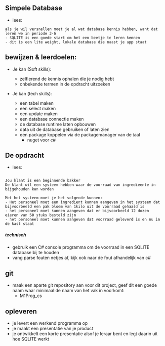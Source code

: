 ## Simpele Database

- lees:
``` 
als je wil versnellen moet je al wat database kennis hebben, want dat leren we in periode 3-6
- SQLITE is een goede start om het een beetje te leren kennen
- dit is een lite weight, lokale database die naast je app staat
```

## bewijzen & leerdoelen:

- Je kan (Soft skills):
    - zelflerend de kennis ophalen die je nodig hebt
    - onbekende termen in de opdracht uitzoeken

- Je kan (tech skills):
    - een tabel maken
    - een select maken
    - een update maken
    - een database connectie maken
    - de database runtime laten opbouwen
    - data uit de database gebruiken of laten zien 
    - een package koppelen via de packagemanager van de taal
        - nuget voor c#

## De opdracht

- lees:
```

Jou klant is een beginnende bakker
De klant wil een systeem hebben waar de voorraad van ingredieente in bijgehouden kan worden

Met het systeem moet je het volgende kunnen:
- Het personeel moet een ingredient kunnen aangeven in het systeem dat bijvoorbeeld een pak bloem van 1kilo uit de voorraad gehaald is
- het personeel moet kunnen aangeven dat er bijvoorbeeld 12 dozen eieren van 50 stuks besteld zijn
- het personeel moet kunnen aangeven dat voorraad geleverd is en nu in de kast staat
```

##### technisch
- gebruik een C# console programma om de voorraad in een SQLITE database bij te houden
- vang parse fouten netjes af, kijk ook naar de fout afhandelijk van c#

## git
- maak een aparte git repository aan voor dit project, geef dit een goede naam waar minimaal de naam van het vak in voorkomt:
    - M1Prog_cs
    
## opleveren

- je levert een werkend programma op
- je maakt een presentatie van je product
- je ontwikkelt een korte presentatie alsof je leraar bent en legt daarin uit hoe SQLITE werkt